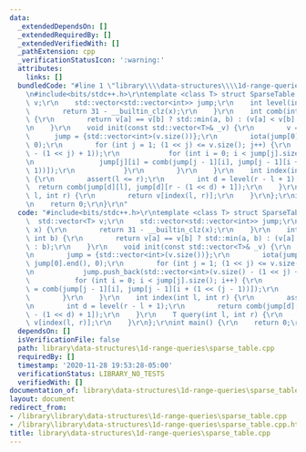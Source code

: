 ```yaml
---
data:
  _extendedDependsOn: []
  _extendedRequiredBy: []
  _extendedVerifiedWith: []
  _pathExtension: cpp
  _verificationStatusIcon: ':warning:'
  attributes:
    links: []
  bundledCode: "#line 1 \"library\\\\data-structures\\\\1d-range-queries\\\\sparse_table.cpp\"\
    \n#include<bits/stdc++.h>\r\ntemplate <class T> struct SparseTable {\r\n    std::vector<T>\
    \ v;\r\n    std::vector<std::vector<int>> jump;\r\n    int level(int x) {\r\n\
    \        return 31 - __builtin_clz(x);\r\n    }\r\n    int comb(int a, int b)\
    \ {\r\n        return v[a] == v[b] ? std::min(a, b) : (v[a] < v[b] ? a : b);\r\
    \n    }\r\n    void init(const std::vector<T>& _v) {\r\n        v = _v;\r\n  \
    \      jump = {std::vector<int>(v.size())};\r\n        iota(jump[0].begin(), jump[0].end(),\
    \ 0);\r\n        for (int j = 1; (1 << j) <= v.size(); j++) {\r\n            jump.push_back(std::vector<int>(v.size()\
    \ - (1 << j) + 1));\r\n            for (int i = 0; i < jump[j].size(); i++) {\r\
    \n                jump[j][i] = comb(jump[j - 1][i], jump[j - 1][i + (1 << (j -\
    \ 1))]);\r\n            }\r\n        }\r\n    }\r\n    int index(int l, int r)\
    \ {\r\n        assert(l <= r);\r\n        int d = level(r - l + 1);\r\n      \
    \  return comb(jump[d][l], jump[d][r - (1 << d) + 1]);\r\n    }\r\n    T query(int\
    \ l, int r) {\r\n        return v[index(l, r)];\r\n    }\r\n};\r\nint main() {\r\
    \n    return 0;\r\n}\r\n"
  code: "#include<bits/stdc++.h>\r\ntemplate <class T> struct SparseTable {\r\n  \
    \  std::vector<T> v;\r\n    std::vector<std::vector<int>> jump;\r\n    int level(int\
    \ x) {\r\n        return 31 - __builtin_clz(x);\r\n    }\r\n    int comb(int a,\
    \ int b) {\r\n        return v[a] == v[b] ? std::min(a, b) : (v[a] < v[b] ? a\
    \ : b);\r\n    }\r\n    void init(const std::vector<T>& _v) {\r\n        v = _v;\r\
    \n        jump = {std::vector<int>(v.size())};\r\n        iota(jump[0].begin(),\
    \ jump[0].end(), 0);\r\n        for (int j = 1; (1 << j) <= v.size(); j++) {\r\
    \n            jump.push_back(std::vector<int>(v.size() - (1 << j) + 1));\r\n \
    \           for (int i = 0; i < jump[j].size(); i++) {\r\n                jump[j][i]\
    \ = comb(jump[j - 1][i], jump[j - 1][i + (1 << (j - 1))]);\r\n            }\r\n\
    \        }\r\n    }\r\n    int index(int l, int r) {\r\n        assert(l <= r);\r\
    \n        int d = level(r - l + 1);\r\n        return comb(jump[d][l], jump[d][r\
    \ - (1 << d) + 1]);\r\n    }\r\n    T query(int l, int r) {\r\n        return\
    \ v[index(l, r)];\r\n    }\r\n};\r\nint main() {\r\n    return 0;\r\n}\r\n"
  dependsOn: []
  isVerificationFile: false
  path: library\data-structures\1d-range-queries\sparse_table.cpp
  requiredBy: []
  timestamp: '2020-11-28 19:53:28-05:00'
  verificationStatus: LIBRARY_NO_TESTS
  verifiedWith: []
documentation_of: library\data-structures\1d-range-queries\sparse_table.cpp
layout: document
redirect_from:
- /library\library\data-structures\1d-range-queries\sparse_table.cpp
- /library\library\data-structures\1d-range-queries\sparse_table.cpp.html
title: library\data-structures\1d-range-queries\sparse_table.cpp
---
```

